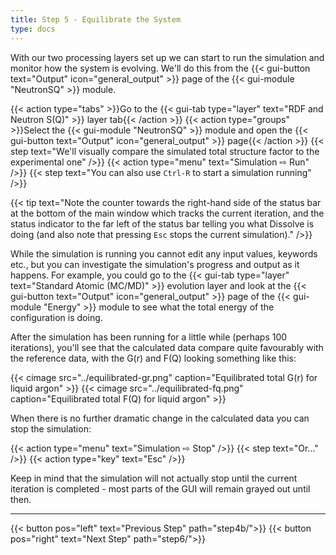 ```yaml
---
title: Step 5 - Equilibrate the System
type: docs
---
```


With our two processing layers set up we can start to run the simulation and monitor how the system is evolving. We'll do this from the {{< gui-button text="Output" icon="general_output" >}} page of the {{< gui-module "NeutronSQ" >}} module.

{{< action type="tabs" >}}Go to the {{< gui-tab type="layer"  text="RDF and Neutron S(Q)" >}} layer tab{{< /action >}}
{{< action type="groups" >}}Select the {{< gui-module "NeutronSQ" >}} module and open the {{< gui-button text="Output" icon="general_output" >}} page{{< /action >}}
{{< step text="We'll visually compare the simulated total structure factor to the experimental one" />}}
{{< action type="menu" text="Simulation &#8680; Run" />}}
{{< step text="You can also use `Ctrl-R` to start a simulation running" />}}

{{< tip text="Note the counter towards the right-hand side of the status bar at the bottom of the main window which tracks the current iteration, and the status indicator to the far left of the status bar telling you what Dissolve is doing (and also note that pressing `Esc` stops the current simulation)." />}}

While the simulation is running you cannot edit any input values, keywords etc., but you can investigate the simulation's progress and output as it happens. For example, you could go to the {{< gui-tab type="layer"  text="Standard Atomic (MC/MD)" >}} evolution layer and look at the {{< gui-button text="Output" icon="general_output" >}} page of the {{< gui-module "Energy" >}} module to see what the total energy of the configuration is doing.

After the simulation has been running for a little while (perhaps 100 iterations), you'll see that the calculated data compare quite favourably with the reference data, with the G(r) and F(Q) looking something like this:

{{< cimage src="../equilibrated-gr.png" caption="Equilibrated total G(r) for liquid argon" >}}
{{< cimage src="../equilibrated-fq.png" caption="Equilibrated total F(Q) for liquid argon" >}}

When there is no further dramatic change in the calculated data you can stop the simulation:

{{< action type="menu" text="Simulation &#8680; Stop" />}}
{{< step text="Or..." />}}
{{< action type="key" text="Esc" />}}

Keep in mind that the simulation will not actually stop until the current iteration is completed - most parts of the GUI will remain grayed out until then.

* * *
{{< button pos="left" text="Previous Step" path="step4b/">}}
{{< button pos="right" text="Next Step" path="step6/">}}
